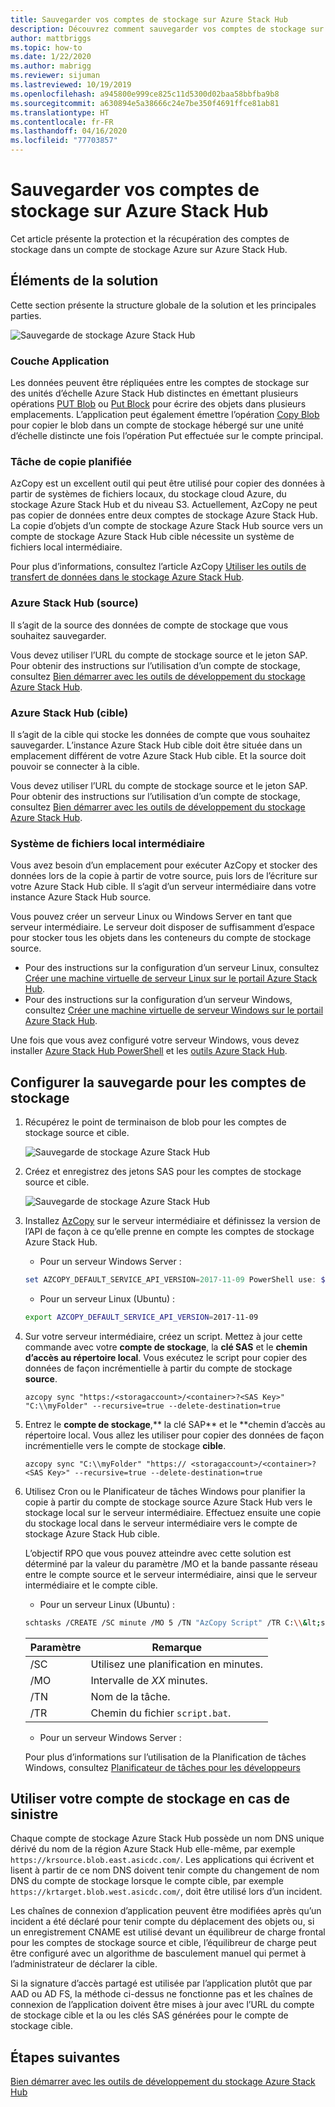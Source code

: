 ```yaml
---
title: Sauvegarder vos comptes de stockage sur Azure Stack Hub
description: Découvrez comment sauvegarder vos comptes de stockage sur Azure Stack Hub.
author: mattbriggs
ms.topic: how-to
ms.date: 1/22/2020
ms.author: mabrigg
ms.reviewer: sijuman
ms.lastreviewed: 10/19/2019
ms.openlocfilehash: a945800e999ce825c11d5300d02baa58bbfba9b8
ms.sourcegitcommit: a630894e5a38666c24e7be350f4691ffce81ab81
ms.translationtype: HT
ms.contentlocale: fr-FR
ms.lasthandoff: 04/16/2020
ms.locfileid: "77703857"
---
```

# <a name="back-up-your-storage-accounts-on-azure-stack-hub"></a>Sauvegarder vos comptes de stockage sur Azure Stack Hub

Cet article présente la protection et la récupération des comptes de stockage dans un compte de stockage Azure sur Azure Stack Hub.

## <a name="elements-of-the-solution"></a>Éléments de la solution

Cette section présente la structure globale de la solution et les principales parties.

![Sauvegarde de stockage Azure Stack Hub](./media/azure-stack-network-howto-backup-storage/azure-stack-storage-backup.png)

### <a name="application-layer"></a>Couche Application

Les données peuvent être répliquées entre les comptes de stockage sur des unités d’échelle Azure Stack Hub distinctes en émettant plusieurs opérations [PUT Blob](https://docs.microsoft.com/rest/api/storageservices/put-blob) ou [Put Block](https://docs.microsoft.com/rest/api/storageservices/put-block) pour écrire des objets dans plusieurs emplacements. L’application peut également émettre l’opération [Copy Blob](https://docs.microsoft.com/rest/api/storageservices/copy-blob) pour copier le blob dans un compte de stockage hébergé sur une unité d’échelle distincte une fois l’opération Put effectuée sur le compte principal.

### <a name="scheduled-copy-task"></a>Tâche de copie planifiée

AzCopy est un excellent outil qui peut être utilisé pour copier des données à partir de systèmes de fichiers locaux, du stockage cloud Azure, du stockage Azure Stack Hub et du niveau S3. Actuellement, AzCopy ne peut pas copier de données entre deux comptes de stockage Azure Stack Hub. La copie d’objets d’un compte de stockage Azure Stack Hub source vers un compte de stockage Azure Stack Hub cible nécessite un système de fichiers local intermédiaire.

Pour plus d’informations, consultez l’article AzCopy [Utiliser les outils de transfert de données dans le stockage Azure Stack Hub](https://docs.microsoft.com/azure-stack/user/azure-stack-storage-transfer?view=azs-1908#azcopy).

### <a name="azure-stack-hub-source"></a>Azure Stack Hub (source)

Il s’agit de la source des données de compte de stockage que vous souhaitez sauvegarder.

Vous devez utiliser l’URL du compte de stockage source et le jeton SAP. Pour obtenir des instructions sur l’utilisation d’un compte de stockage, consultez [Bien démarrer avec les outils de développement du stockage Azure Stack Hub](azure-stack-storage-dev.md).

### <a name="azure-stack-hub-target"></a>Azure Stack Hub (cible)

Il s’agit de la cible qui stocke les données de compte que vous souhaitez sauvegarder. L’instance Azure Stack Hub cible doit être située dans un emplacement différent de votre Azure Stack Hub cible. Et la source doit pouvoir se connecter à la cible.

Vous devez utiliser l’URL du compte de stockage source et le jeton SAP. Pour obtenir des instructions sur l’utilisation d’un compte de stockage, consultez [Bien démarrer avec les outils de développement du stockage Azure Stack Hub](azure-stack-storage-dev.md).

### <a name="intermediary-local-filesystem"></a>Système de fichiers local intermédiaire

Vous avez besoin d’un emplacement pour exécuter AzCopy et stocker des données lors de la copie à partir de votre source, puis lors de l’écriture sur votre Azure Stack Hub cible. Il s’agit d’un serveur intermédiaire dans votre instance Azure Stack Hub source.

Vous pouvez créer un serveur Linux ou Windows Server en tant que serveur intermédiaire. Le serveur doit disposer de suffisamment d’espace pour stocker tous les objets dans les conteneurs du compte de stockage source.
- Pour des instructions sur la configuration d’un serveur Linux, consultez [Créer une machine virtuelle de serveur Linux sur le portail Azure Stack Hub](azure-stack-quick-linux-portal.md).  
- Pour des instructions sur la configuration d’un serveur Windows, consultez [Créer une machine virtuelle de serveur Windows sur le portail Azure Stack Hub](azure-stack-quick-windows-portal.md).  

Une fois que vous avez configuré votre serveur Windows, vous devez installer [Azure Stack Hub PowerShell](https://docs.microsoft.com/azure-stack/operator/azure-stack-powershell-install?toc=https%3A%2F%2Fdocs.microsoft.com%2FFazure-stack%2Fuser%2FTOC.json&bc=https%3A%2F%2Fdocs.microsoft.com%2FFazure-stack%2Fbreadcrumb%2Ftoc.json) et les [outils Azure Stack Hub](https://docs.microsoft.com/azure-stack/operator/azure-stack-powershell-download?toc=https%3A%2F%2Fdocs.microsoft.com%2FFazure-stack%2Fuser%2FTOC.json&bc=https%3A%2F%2Fdocs.microsoft.com%2FFazure-stack%2Fbreadcrumb%2Ftoc.json).

## <a name="set-up-backup-for-storage-accounts"></a>Configurer la sauvegarde pour les comptes de stockage

1. Récupérez le point de terminaison de blob pour les comptes de stockage source et cible.

    ![Sauvegarde de stockage Azure Stack Hub](./media/azure-stack-network-howto-backup-storage/back-up-step1.png)

2. Créez et enregistrez des jetons SAS pour les comptes de stockage source et cible.

    ![Sauvegarde de stockage Azure Stack Hub](./media/azure-stack-network-howto-backup-storage/back-up-step2.png)

3. Installez [AzCopy](https://github.com/Azure/azure-storage-azcopy) sur le serveur intermédiaire et définissez la version de l’API de façon à ce qu’elle prenne en compte les comptes de stockage Azure Stack Hub.

    - Pour un serveur Windows Server :

    ```PowerShell  
    set AZCOPY_DEFAULT_SERVICE_API_VERSION=2017-11-09 PowerShell use: $env:AZCOPY_DEFAULT_SERVICE_API_VERSION="2017-11-09"
    ```

    - Pour un serveur Linux (Ubuntu) :

    ```bash  
    export AZCOPY_DEFAULT_SERVICE_API_VERSION=2017-11-09
    ```

4. Sur votre serveur intermédiaire, créez un script. Mettez à jour cette commande avec votre **compte de stockage**, la **clé SAS** et le **chemin d’accès au répertoire local**. Vous exécutez le script pour copier des données de façon incrémentielle à partir du compte de stockage **source**.

    ```
    azcopy sync "https:/<storagaccount>/<container>?<SAS Key>" "C:\\myFolder" --recursive=true --delete-destination=true
    ```

5.  Entrez le **compte de stockage**,** la clé SAP** et le **chemin d’accès au répertoire local.  Vous allez les utiliser pour copier des données de façon incrémentielle vers le compte de stockage **cible**.
    
    ```
    azcopy sync "C:\\myFolder" "https:// <storagaccount>/<container>?<SAS Key>" --recursive=true --delete-destination=true
    ```

6.  Utilisez Cron ou le Planificateur de tâches Windows pour planifier la copie à partir du compte de stockage source Azure Stack Hub vers le stockage local sur le serveur intermédiaire. Effectuez ensuite une copie du stockage local dans le serveur intermédiaire vers le compte de stockage Azure Stack Hub cible.

    L’objectif RPO que vous pouvez atteindre avec cette solution est déterminé par la valeur du paramètre /MO et la bande passante réseau entre le compte source et le serveur intermédiaire, ainsi que le serveur intermédiaire et le compte cible.

    - Pour un serveur Linux (Ubuntu) :

    ```bash  
    schtasks /CREATE /SC minute /MO 5 /TN "AzCopy Script" /TR C:\\&lt;script name>.bat
    ```

    | Paramètre | Remarque | 
    | ---- | ---- |
    | /SC | Utilisez une planification en minutes. |
    | /MO | Intervalle de *XX* minutes. |
    | /TN | Nom de la tâche. |
    | /TR | Chemin du fichier `script.bat`. |


    - Pour un serveur Windows Server :

    Pour plus d’informations sur l’utilisation de la Planification de tâches Windows, consultez [Planificateur de tâches pour les développeurs](https://docs.microsoft.com/windows/win32/taskschd/task-scheduler-start-page)
    

## <a name="use-your-storage-account-in-a-disaster"></a>Utiliser votre compte de stockage en cas de sinistre

Chaque compte de stockage Azure Stack Hub possède un nom DNS unique dérivé du nom de la région Azure Stack Hub elle-même, par exemple `https://krsource.blob.east.asicdc.com/`. Les applications qui écrivent et lisent à partir de ce nom DNS doivent tenir compte du changement de nom DNS du compte de stockage lorsque le compte cible, par exemple `https://krtarget.blob.west.asicdc.com/`, doit être utilisé lors d’un incident.

Les chaînes de connexion d’application peuvent être modifiées après qu’un incident a été déclaré pour tenir compte du déplacement des objets ou, si un enregistrement CNAME est utilisé devant un équilibreur de charge frontal pour les comptes de stockage source et cible, l’équilibreur de charge peut être configuré avec un algorithme de basculement manuel qui permet à l’administrateur de déclarer la cible.

Si la signature d’accès partagé est utilisée par l’application plutôt que par AAD ou AD FS, la méthode ci-dessus ne fonctionne pas et les chaînes de connexion de l’application doivent être mises à jour avec l’URL du compte de stockage cible et la ou les clés SAS générées pour le compte de stockage cible.

## <a name="next-steps"></a>Étapes suivantes

[Bien démarrer avec les outils de développement du stockage Azure Stack Hub](azure-stack-storage-dev.md)